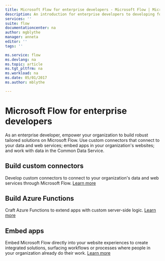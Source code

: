 ```yaml
---
title: Microsoft Flow for enterprise developers - Microsoft Flow | Microsoft Docs
description: An introduction for enterprise developers to developing for Microsoft Flow.
services: ''
suite: flow
documentationcenter: na
author: mgblythe
manager: anneta
editor: ''
tags: ''

ms.service: flow
ms.devlang: na
ms.topic: article
ms.tgt_pltfrm: na
ms.workload: na
ms.date: 05/01/2017
ms.author: mblythe

---
```

# Microsoft Flow for enterprise developers
As an enterprise developer, empower your organization to build robust tailored solutions on Microsoft Flow. Use custom connectors that connect to your data and web services; embed apps in your organization's websites; and work with data in the Common Data Service.

## Build custom connectors
Develop custom connectors to connect to your organization's data and web services through Microsoft Flow. [Learn more](register-custom-api.md)

## Build Azure Functions
Craft Azure Functions to extend apps with custom server-side logic. [Learn more](https://powerapps.microsoft.com/blog/using-azure-functions-in-powerapps/)

## Embed apps
Embed Microsoft Flow directly into your website experiences to create integrated solutions, surfacing workflows or processes where people in your organization already do their work. [Learn more](embed-flow-dev.md)


